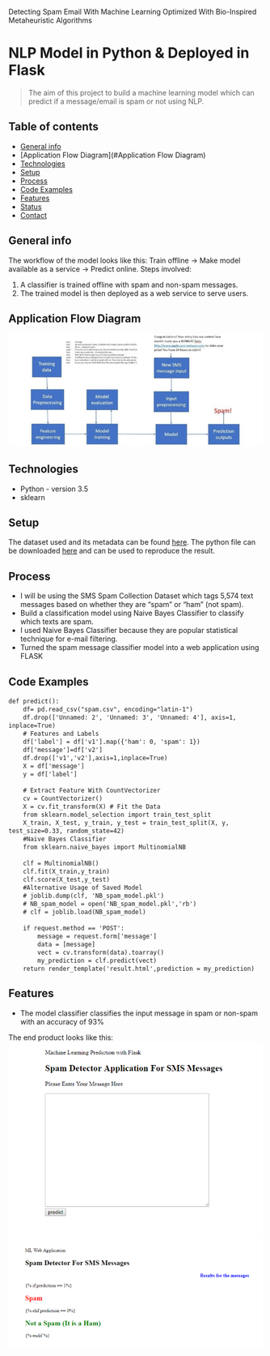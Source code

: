 Detecting Spam Email With Machine Learning Optimized With Bio-Inspired Metaheuristic Algorithms
# NLP Model in Python & Deployed in Flask
> The aim of this project to build a machine learning model which can predict if a message/email is spam or not using NLP. 

## Table of contents
* [General info](#general-info)
* [Application Flow Diagram](#Application Flow Diagram)
* [Technologies](#technologies)
* [Setup](#setup)
* [Process](#process)
* [Code Examples](#code-examples)
* [Features](#features)
* [Status](#status)
* [Contact](#contact)

## General info
The workflow of the model looks like this: Train offline -> Make model available as a service -> Predict online. 
Steps involved:
1. A classifier is trained offline with spam and non-spam messages.
2. The trained model is then deployed as a web service to serve users.

## Application Flow Diagram
![Example screenshot](./Image.jpg)

## Technologies
* Python - version 3.5
* sklearn

## Setup

The dataset used and its metadata can be found [here](https://github.com/siddharthoza/NLP-model-for-Spam-E-mail-classification/tree/master/Data). The python file can be downloaded [here](https://github.com/siddharthoza/NLP-model-for-Spam-E-mail-classification/blob/master/app.py) and can be used to reproduce the result. 


## Process

* I will be using the SMS Spam Collection Dataset which tags 5,574 text messages based on whether they are “spam” or “ham” (not spam).
* Build a classification model using Naive Bayes Classifier to classify which texts are spam.
* I used Naive Bayes Classifier because they are popular statistical technique for e-mail filtering.
* Turned the spam message classifier model into a web application using FLASK


## Code Examples

````
def predict():
	df= pd.read_csv("spam.csv", encoding="latin-1")
	df.drop(['Unnamed: 2', 'Unnamed: 3', 'Unnamed: 4'], axis=1, inplace=True)
	# Features and Labels
	df['label'] = df['v1'].map({'ham': 0, 'spam': 1})
	df['message']=df['v2']
	df.drop(['v1','v2'],axis=1,inplace=True)
	X = df['message']
	y = df['label']
	
	# Extract Feature With CountVectorizer
	cv = CountVectorizer()
	X = cv.fit_transform(X) # Fit the Data
	from sklearn.model_selection import train_test_split
	X_train, X_test, y_train, y_test = train_test_split(X, y, test_size=0.33, random_state=42)
	#Naive Bayes Classifier
	from sklearn.naive_bayes import MultinomialNB

	clf = MultinomialNB()
	clf.fit(X_train,y_train)
	clf.score(X_test,y_test)
	#Alternative Usage of Saved Model
	# joblib.dump(clf, 'NB_spam_model.pkl')
	# NB_spam_model = open('NB_spam_model.pkl','rb')
	# clf = joblib.load(NB_spam_model)

	if request.method == 'POST':
		message = request.form['message']
		data = [message]
		vect = cv.transform(data).toarray()
		my_prediction = clf.predict(vect)
	return render_template('result.html',prediction = my_prediction)
````

## Features
* The model classifier classifies the input message in spam or non-spam with an accuracy of 93% 

The end product looks like this: 
![Example screenshot](./Capture1.PNG)
![Example screenshot](./Capture2.PNG)


